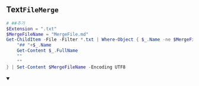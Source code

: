 ## Text`FileMerge`
```ps1
# ##추가
$Extension = ".txt"
$MergeFileName = "MergeFile.md"
Get-ChildItem -File -Filter *.txt | Where-Object { $_.Name -ne $MergeFileName } | ForEach-Object {
    "## "+$_.Name
    Get-Content $_.FullName
    ""  
    ""  
} | Set-Content $MergeFileName -Encoding UTF8
```
<details open>
    <summary></summary>


</details>
